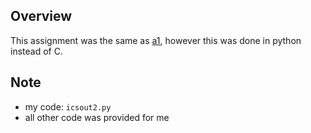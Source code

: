 ## Overview
This assignment was the same as [a1](https://github.com/brianalynette/school-work/seng265/a1), however this was done in python instead of C.

## Note
* my code: `icsout2.py`
* all other code was provided for me
